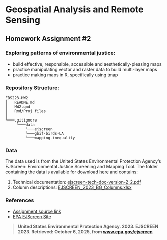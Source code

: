 # Geospatial Analysis and Remote Sensing
## Homework Assignment #2
### Exploring patterns of environmental justice:
- build effective, responsible, accessible and aesthetically-pleasing maps
- practice manipulating vector and raster data to build multi-layer maps
- practice making maps in R, specifically using tmap
### Repository Structure:
```
EDS223-HW2
│   README.md
│   HW2.qmd
│   Rmd/Proj files    
│
└───.gitignore
     └───data
         └───ejscreen
         └───gbif-birds-LA
         └───mapping-inequality
```
### Data
The data used is from the United States Environmental Protection Agency’s EJScreen: Environmental Justice Screening and Mapping Tool. The folder containing the data is available for download [here](https://drive.google.com/file/d/1nG6Nj1bXfzQFOVMO8Km3eNy4SWu1YcIQ/view?usp=sharing) and contains:
1. Technical documentation: [ejscreen-tech-doc-version-2-2.pdf]("ejscreen-tech-doc-version-2-2.pdf")
2. Column descriptions: [EJSCREEN_2023_BG_Columns.xlsx]("data/EJSCREEN_2023_BG_Columns.xlsx")

### References
- [Assignment source link](https://eds-223-geospatial.github.io/assignments/HW2.html)
- [EPA EJScreen Site](https://19january2021snapshot.epa.gov/ejscreen_.html)
> **United States Environmental Protection Agency. 2023. EJSCREEN 2023. Retrieved: October 6, 2025, from www.epa.gov/ejscreen**
